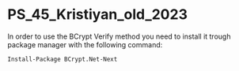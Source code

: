 # PS_45_Kristiyan_old_2023

In order to use the BCrypt Verify method you need to install it trough package manager with the following command:

```
Install-Package BCrypt.Net-Next
```
